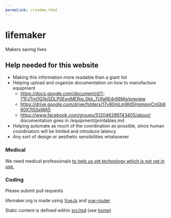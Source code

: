 ```yaml
---
permalink: /readme.html
---
```


# lifemaker

Makers saving lives

## Help needed for this website

- Making this information more readable than a giant list
- Helping upload and organize documentation on how to manufacture equipment
  - https://docs.google.com/document/d/1-71FJTmI1Q1kjSDLP0EegMERjg_0kk_7UfaRE4r66Mg/preview
  - https://drive.google.com/drive/folders/17v80mLmWdSHgmpojCnGb660X7t5SeWA5
  - https://www.facebook.com/groups/512046289743405/about/ documentation goes in /equipment/printables.md
- Helping automate as much of the coordination as possible, since human coordinators will be limited and introduce latency
- Any sort of design or aesthetic sensibilities whatsoever

### Medical

We need medical professionals [to help us vet technology which is not yet in use.](equipment/unvetted.md)

### Coding

Please submit pull requests

lifemaker.org is made using [VueJs](https://vuejs.org/) and [vue-router](https://router.vuejs.org/)

Static content is defined within [src/md](./src/md) (see [home](./src/md/home.md))
